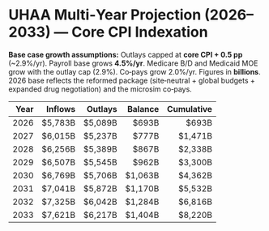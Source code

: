 # UHAA Multi‑Year Projection (2026–2033) — Core CPI Indexation
**Base case growth assumptions:** Outlays capped at **core CPI + 0.5 pp** (~2.9%/yr). Payroll base grows **4.5%/yr**. Medicare B/D and Medicaid MOE grow with the outlay cap (2.9%). Co‑pays grow 2.0%/yr.
Figures in **billions**. 2026 base reflects the reformed package (site‑neutral + global budgets + expanded drug negotiation) and the microsim co‑pays.

| Year | Inflows | Outlays | Balance | Cumulative |
|---:|---:|---:|---:|---:|
| 2026 | $5,783B | $5,089B | $693B | $693B |
| 2027 | $6,015B | $5,237B | $777B | $1,471B |
| 2028 | $6,256B | $5,389B | $867B | $2,338B |
| 2029 | $6,507B | $5,545B | $962B | $3,300B |
| 2030 | $6,769B | $5,706B | $1,063B | $4,362B |
| 2031 | $7,041B | $5,872B | $1,170B | $5,532B |
| 2032 | $7,325B | $6,042B | $1,284B | $6,816B |
| 2033 | $7,621B | $6,217B | $1,404B | $8,220B |